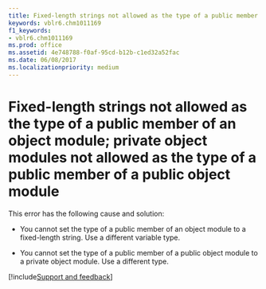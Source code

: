 ```yaml
---
title: Fixed-length strings not allowed as the type of a public member of an object module; private object modules not allowed as the type of a public member of a public object module
keywords: vblr6.chm1011169
f1_keywords:
- vblr6.chm1011169
ms.prod: office
ms.assetid: 4e748788-f0af-95cd-b12b-c1ed32a52fac
ms.date: 06/08/2017
ms.localizationpriority: medium
---
```



# Fixed-length strings not allowed as the type of a public member of an object module; private object modules not allowed as the type of a public member of a public object module

This error has the following cause and solution:



- You cannot set the type of a public member of an object module to a fixed-length string. Use a different variable type.
    
- You cannot set the type of a public member of a public object module to a private object module. Use a different type.

[!include[Support and feedback](~/includes/feedback-boilerplate.md)]